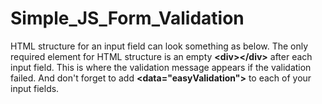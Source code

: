 # Simple_JS_Form_Validation

<p>HTML structure for an input field can look something as below. The only required element for HTML structure is an empty <b>&lt;div&gt;&lt;/div&gt;</b> after each input field. This is where the validation message appears if the validation failed. And don't forget to add <b>&lt;data="easyValidation"&gt;</b> to each of your input fields.</p>